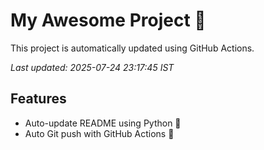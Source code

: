 # My Awesome Project 🚀

This project is automatically updated using GitHub Actions.

_Last updated: 2025-07-24 23:17:45 IST_

## Features
- Auto-update README using Python 🐍
- Auto Git push with GitHub Actions 🤖
